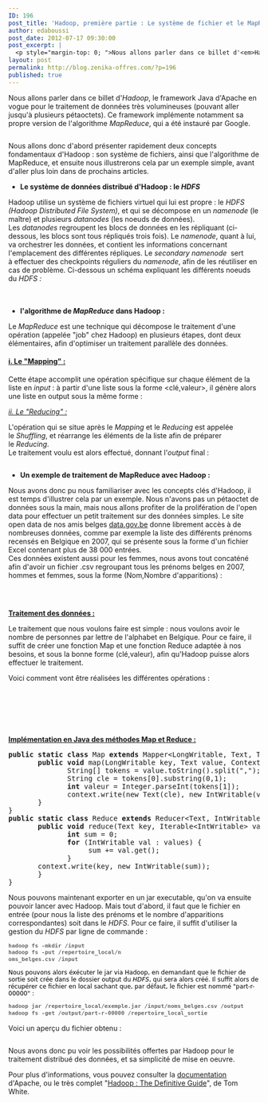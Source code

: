 ```yaml
---
ID: 196
post_title: 'Hadoop, première partie : Le système de fichier et le MapReduce au service des gros volumes de données'
author: edaboussi
post_date: 2012-07-17 09:30:00
post_excerpt: |
  <p style="margin-top: 0; ">Nous allons parler dans ce billet d'<em>Hadoop</em>, le framework Java d'Apache en vogue pour le traitement de données très volumineuses (pouvant aller jusqu'à plusieurs pétaoctets). Ce framework implémente notamment sa propre version de l'algorithme&nbsp;<em>MapReduce</em>, qui a été instauré par Google.</p> <p><img src="/public/Billet_Hadoop/.hadoop_t.jpg" alt="" style="margin: 0 auto; display: block; " title="logo" /></p>
layout: post
permalink: http://blog.zenika-offres.com/?p=196
published: true
---
```

<p style="margin-top: 0; ">Nous allons parler dans ce billet d'<em>Hadoop</em>, le framework Java d'Apache en vogue pour le traitement de données très volumineuses (pouvant aller jusqu'à plusieurs pétaoctets). Ce framework implémente notamment sa propre version de l'algorithme&nbsp;<em>MapReduce</em>, qui a été instauré par Google.</p> <p><img src="/wp-content/uploads/2015/07/.hadoop_t.jpg" alt="" style="margin: 0 auto; display: block; " title="logo" /></p>
<!--more-->
<p>Nous allons donc d'abord présenter rapidement deux concepts fondamentaux d'Hadoop : son système de fichiers, ainsi que l'algorithme de MapReduce, et ensuite nous illustrerons cela par un exemple simple, avant d'aller plus loin dans de prochains articles.</p> <div><ul><li><strong>Le système de données distribué d'Hadoop : le <em>HDFS</em></strong></li> </ul> </div><div>Hadoop utilise un système de fichiers virtuel qui lui est propre : le <em>HDFS (Hadoop Distributed File System)</em>, et qui se décompose en un <em>namenode</em> (le maître) et plusieurs <em>datanodes</em> (les noeuds de données).&nbsp;</div><div>Les <em>datanodes</em>&nbsp;regroupent les blocs de données en les répliquant (ci-dessous, les blocs sont tous répliqués trois fois). Le <em>namenode</em>, quant à lui, va orchestrer les données, et contient les informations concernant l'emplacement des différentes répliques.&nbsp;Le <em>secondary namenode</em>&nbsp; sert à&nbsp;effectuer des checkpoints réguliers du <em>namenode</em>, afin de les réutiliser en cas de problème. Ci-dessous un schéma expliquant les différents noeuds du <em>HDFS :<br /></em></div><div><em><br /></em></div><div><em><img src="/wp-content/uploads/2015/07/HDFS4.jpg" alt="" style="margin: 0 auto; display: block; " title="HDFS4" /><br /></em></div><div><ul><li><strong>l'algorithme de <em>MapReduce</em>&nbsp;dans Hadoop :</strong></li> </ul> <div>Le <em>MapReduce</em> est une technique qui décompose le traitement d'une opération (appelée "job" chez Hadoop) en plusieurs étapes, dont deux élémentaires, afin d'optimiser un traitement parallèle des données.</div></div><h4><ins>i. Le "Mapping" :</ins></h4> <div> <div>Cette étape accomplit une opération spécifique sur chaque élément de la liste en <em>input</em>&nbsp;: à partir d'une liste sous la forme &lt;clé,valeur&gt;,&nbsp;il génère alors une liste en output sous la même forme :&nbsp;</div></div><div><em><img src="/wp-content/uploads/2015/07/Map.jpg" alt="" style="margin: 0 auto; display: block; " title="Map" /></em></div><p><ins><em>ii. Le "Reducing" :</em></ins></p> <div><p>L'opération qui se situe après le&nbsp;<em>Mapping</em>&nbsp;et le&nbsp;<em>Reducing</em>&nbsp;est appelée le&nbsp;<em>Shuffling</em>, et réarrange les éléments de la liste afin de préparer le&nbsp;<em>Reducing</em>.<br />Le traitement voulu est alors effectué, donnant l'<em>output</em>&nbsp;final :</p> </div><div><img src="/wp-content/uploads/2015/07/Reduceing.jpg" alt="" style="margin: 0 auto; display: block; " title="Reducein" /></div><div><ul><li><strong>Un exemple de traitement de MapReduce avec Hadoop :</strong></li> </ul> <div>Nous avons donc pu nous familiariser avec les concepts clés d'Hadoop, il est temps d'illustrer cela par un exemple. Nous n'avons pas un pétaoctet de données sous la main, mais nous allons profiter de la prolifération de l'open data pour effectuer un petit traitement sur des données simples. Le site open data de nos amis belges <a href="http://data.gov.be/">data.gov.be</a> donne librement accès à de nombreuses données, comme par exemple la liste des différents prénoms recensés en Belgique en 2007, qui se présente sous la forme d'un fichier Excel contenant plus de 38 000 entrées.</div></div><div><div>Ces données existent aussi pour les femmes, nous avons tout concaténé afin d'avoir un fichier .csv regroupant tous les prénoms belges en 2007, hommes et femmes, sous la forme (Nom,Nombre d'apparitions) :</div></div> <p><img src="/wp-content/uploads/2015/07/NomsB.jpg" alt="" style="margin: 0 auto; display: block; " title="NomsB" /></p> <p><strong><ins><br /></ins></strong></p> <p><strong><ins>Traitement des données :</ins></strong></p> <p>Le traitement que nous voulons faire est simple : nous voulons avoir le nombre de personnes par lettre de l'alphabet en Belgique. Pour ce faire, il suffit de créer une fonction Map et une fonction Reduce adaptée à nos besoins, et sous la bonne forme (clé,valeur), afin qu'Hadoop puisse alors effectuer le traitement.</p> <div>Voici comment vont être réalisées les différentes opérations :</div> <p><img src="/wp-content/uploads/2015/07/MapReduce.jpg" alt="" style="margin: 0 auto; display: block; " title="MapReduce" /></p> <h1><strong><ins><br /></ins></strong></h1> <p><strong><ins>Implémentation en Java des méthodes Map et Reduce :</ins></strong></p> <div> <pre><strong>public static class</strong><span class="s1"> Map </span><strong>extends </strong>Mapper&lt;LongWritable, Text, Text, IntWritable&gt; {<br /><span class="s2"><strong>       public</strong></span> <span class="s2"><strong>void</strong></span> map(LongWritable key, Text value, Context context) <span class="s2"><strong>throws</strong></span> IOException, InterruptedException {<br />              String[] tokens = value.toString().split(<span class="s3">","</span>);<br />              String cle = tokens[0].substring(0,1);<br />&nbsp; &nbsp; &nbsp; &nbsp; &nbsp; &nbsp; &nbsp; <span class="s2"><strong>int</strong></span> valeur = Integer.parseInt(tokens[1]);<br />&nbsp; &nbsp; &nbsp; &nbsp; &nbsp; &nbsp; &nbsp; context.write(<span class="s2">new</span> Text(cle), <span class="s2">new</span> IntWritable(valeur));<br />       }&nbsp; &nbsp;<br />}<br /><strong>public static class </strong><span class="s1">Reduce </span><strong>extends </strong>Reducer&lt;Text, IntWritable, Text, IntWritable&gt; {<br /><span class="s2"><strong>       public</strong></span> <span class="s2"><strong>void</strong></span> reduce(Text key, Iterable&lt;IntWritable&gt; values,Context context) <span class="s2">throws</span> IOException,InterruptedException {<br /><span class="s2">              <strong>int</strong></span> sum = 0;<br /><span class="s2"><strong>              for</strong></span> (IntWritable val : values) {<br />                   sum += val.get();<br />              }<br />       context.write(key, <span class="s2">new</span> IntWritable(sum));<br />       }<br />}</pre> </div><div> <!--[if gte mso 9]><xml> <o:DocumentProperties> <o:Revision>0</o:Revision> <o:TotalTime>0</o:TotalTime> <o:Pages>1</o:Pages> <o:Words>127</o:Words> <o:Characters>725</o:Characters> <o:Company>Supelec</o:Company> <o:Lines>6</o:Lines> <o:Paragraphs>1</o:Paragraphs> <o:CharactersWithSpaces>851</o:CharactersWithSpaces> <o:Version>14.0</o:Version> </o:DocumentProperties> <o:OfficeDocumentSettings> <o:AllowPNG /> </o:OfficeDocumentSettings> </xml><![endif]--> <!--[if gte mso 9]><xml> <w:WordDocument> <w:View>Normal</w:View> <w:Zoom>0</w:Zoom> <w:TrackMoves /> <w:TrackFormatting /> <w:PunctuationKerning /> <w:ValidateAgainstSchemas /> <w:SaveIfXMLInvalid>false</w:SaveIfXMLInvalid> <w:IgnoreMixedContent>false</w:IgnoreMixedContent> <w:AlwaysShowPlaceholderText>false</w:AlwaysShowPlaceholderText> <w:DoNotPromoteQF /> <w:LidThemeOther>EN-GB</w:LidThemeOther> <w:LidThemeAsian>JA</w:LidThemeAsian> <w:LidThemeComplexScript>X-NONE</w:LidThemeComplexScript> <w:Compatibility> <w:BreakWrappedTables /> <w:SnapToGridInCell /> <w:WrapTextWithPunct /> <w:UseAsianBreakRules /> <w:DontGrowAutofit /> <w:SplitPgBreakAndParaMark /> <w:EnableOpenTypeKerning /> <w:DontFlipMirrorIndents /> <w:OverrideTableStyleHps /> <w:UseFELayout /> </w:Compatibility> <m:mathPr> <m:mathFont m:val="Cambria Math" /> <m:brkBin m:val="before" /> <m:brkBinSub m:val="&#45;-" /> <m:smallFrac m:val="off" /> <m:dispDef /> <m:lMargin m:val="0" /> <m:rMargin m:val="0" /> <m:defJc m:val="centerGroup" /> <m:wrapIndent m:val="1440" /> <m:intLim m:val="subSup" /> <m:naryLim m:val="undOvr" /> </m:mathPr></w:WordDocument> </xml><![endif]--><!--[if gte mso 9]><xml> <w:LatentStyles DefLockedState="false" DefUnhideWhenUsed="true" DefSemiHidden="true" DefQFormat="false" DefPriority="99" LatentStyleCount="276"> <w:LsdException Locked="false" Priority="0" SemiHidden="false" UnhideWhenUsed="false" QFormat="true" Name="Normal" /> <w:LsdException Locked="false" Priority="9" SemiHidden="false" UnhideWhenUsed="false" QFormat="true" Name="heading 1" /> <w:LsdException Locked="false" Priority="9" QFormat="true" Name="heading 2" /> <w:LsdException Locked="false" Priority="9" QFormat="true" Name="headi
ng 3" /> <w:LsdException Locked="false" Priority="9" QFormat="true" Name="heading 4" /> <w:LsdException Locked="false" Priority="9" QFormat="true" Name="heading 5" /> <w:LsdException Locked="false" Priority="9" QFormat="true" Name="heading 6" /> <w:LsdException Locked="false" Priority="9" QFormat="true" Name="heading 7" /> <w:LsdException Locked="false" Priority="9" QFormat="true" Name="heading 8" /> <w:LsdException Locked="false" Priority="9" QFormat="true" Name="heading 9" /> <w:LsdException Locked="false" Priority="39" Name="toc 1" /> <w:LsdException Locked="false" Priority="39" Name="toc 2" /> <w:LsdException Locked="false" Priority="39" Name="toc 3" /> <w:LsdException Locked="false" Priority="39" Name="toc 4" /> <w:LsdException Locked="false" Priority="39" Name="toc 5" /> <w:LsdException Locked="false" Priority="39" Name="toc 6" /> <w:LsdException Locked="false" Priority="39" Name="toc 7" /> <w:LsdException Locked="false" Priority="39" Name="toc 8" /> <w:LsdException Locked="false" Priority="39" Name="toc 9" /> <w:LsdException Locked="false" Priority="35" QFormat="true" Name="caption" /> <w:LsdException Locked="false" Priority="10" SemiHidden="false" UnhideWhenUsed="false" QFormat="true" Name="Title" /> <w:LsdException Locked="false" Priority="1" Name="Default Paragraph Font" /> <w:LsdException Locked="false" Priority="11" SemiHidden="false" UnhideWhenUsed="false" QFormat="true" Name="Subtitle" /> <w:LsdException Locked="false" Priority="22" SemiHidden="false" UnhideWhenUsed="false" QFormat="true" Name="Strong" /> <w:LsdException Locked="false" Priority="20" SemiHidden="false" UnhideWhenUsed="false" QFormat="true" Name="Emphasis" /> <w:LsdException Locked="false" Priority="59" SemiHidden="false" UnhideWhenUsed="false" Name="Table Grid" /> <w:LsdException Locked="false" UnhideWhenUsed="false" Name="Placeholder Text" /> <w:LsdException Locked="false" Priority="1" SemiHidden="false" UnhideWhenUsed="false" QFormat="true" Name="No Spacing" /> <w:LsdException Locked="false" Priority="60" SemiHidden="false" UnhideWhenUsed="false" Name="Light Shading" /> <w:LsdException Locked="false" Priority="61" SemiHidden="false" UnhideWhenUsed="false" Name="Light List" /> <w:LsdException Locked="false" Priority="62" SemiHidden="false" UnhideWhenUsed="false" Name="Light Grid" /> <w:LsdException Locked="false" Priority="63" SemiHidden="false" UnhideWhenUsed="false" Name="Medium Shading 1" /> <w:LsdException Locked="false" Priority="64" SemiHidden="false" UnhideWhenUsed="false" Name="Medium Shading 2" /> <w:LsdException Locked="false" Priority="65" SemiHidden="false" UnhideWhenUsed="false" Name="Medium List 1" /> <w:LsdException Locked="false" Priority="66" SemiHidden="false" UnhideWhenUsed="false" Name="Medium List 2" /> <w:LsdException Locked="false" Priority="67" SemiHidden="false" UnhideWhenUsed="false" Name="Medium Grid 1" /> <w:LsdException Locked="false" Priority="68" SemiHidden="false" UnhideWhenUsed="false" Name="Medium Grid 2" /> <w:LsdException Locked="false" Priority="69" SemiHidden="false" UnhideWhenUsed="false" Name="Medium Grid 3" /> <w:LsdException Locked="false" Priority="70" SemiHidden="false" UnhideWhenUsed="false" Name="Dark List" /> <w:LsdException Locked="false" Priority="71" SemiHidden="false" UnhideWhenUsed="false" Name="Colorful Shading" /> <w:LsdException Locked="false" Priority="72" SemiHidden="false" UnhideWhenUsed="false" Name="Colorful List" /> <w:LsdException Locked="false" Priority="73" SemiHidden="false" UnhideWhenUsed="false" Name="Colorful Grid" /> <w:LsdException Locked="false" Priority="60" SemiHidden="false" UnhideWhenUsed="false" Name="Light Shading Accent 1" /> <w:LsdException Locked="false" Priority="61" SemiHidden="false" UnhideWhenUsed="false" Name="Light List Accent 1" /> <w:LsdException Locked="false" Priority="62" SemiHidden="false" UnhideWhenUsed="false" Name="Light Grid Accent 1" /> <w:LsdException Locked="false" Priority="63" SemiHidden="false" UnhideWhenUsed="false" Name="Medium Shading 1 Accent 1" /> <w:LsdException Locked="false" Priority="64" SemiHidden="false" UnhideWhenUsed="false" Name="Medium Shading 2 Accent 1" /> <w:LsdException Locked="false" Priority="65" SemiHidden="false" UnhideWhenUsed="false" Name="Medium List 1 Accent 1" /> <w:LsdException Locked="false" UnhideWhenUsed="false" Name="Revision" /> <w:LsdException Locked="false" Priority="34" SemiHidden="false" UnhideWhenUsed="false" QFormat="true" Name="List Paragraph" /> <w:LsdException Locked="false" Priority="29" SemiHidden="false" UnhideWhenUsed="false" QFormat="true" Name="Quote" /> <w:LsdException Locked="false" Priority="30" SemiHidden="false" UnhideWhenUsed="false" QFormat="true" Name="Intense Quote" /> <w:LsdException Locked="false" Priority="66" SemiHidden="false" UnhideWhenUsed="false" Name="Medium List 2 Accent 1" /> <w:LsdException Locked="false" Priority="67" SemiHidden="false" UnhideWhenUsed="false" Name="Medium Grid 1 Accent 1" /> <w:LsdException Locked="false" Priority="68" SemiHidden="false" UnhideWhenUsed="false" Name="Medium Grid 2 Accent 1" /> <w:LsdException Locked="false" Priority="69" SemiHidden="false" UnhideWhenUsed="false" Name="Medium Grid 3 Accent 1" /> <w:LsdException Locked="false" Priority="70" SemiHidden="false" UnhideWhenUsed="false" Name="Dark List Accent 1" /> <w:LsdException Locked="false" Priority="71" SemiHidden="false" UnhideWhenUsed="false" Name="Colorful Shading Accent 1" /> <w:LsdException Locked="false" Priority="72" SemiHidden="false" UnhideWhenUsed="false" Name="Colorful List Accent 1" /> <w:LsdException Locked="false" Priority="73" SemiHidden="false" UnhideWhenUsed="false" Name="Colorful Grid Accent 1" /> <w:LsdException Locked="false" Priority="60" SemiHidden="false" UnhideWhenUsed="false" Name="Light Shading Accent 2" /> <w:LsdException Locked="false" Priority="61" SemiHidden="false" UnhideWhenUsed="false" Name="Light List Accent 2" /> <w:LsdException Locked="false" Priority="62" SemiHidden="false" UnhideWhenUsed="false" Name="Light Grid Accent 2" /> <w:LsdException Locked="false" Priority="63" SemiHidden="false" UnhideWhenUsed="false" Name="Medium Shading 1 Accent 2" /> <w:LsdException Locked="false" Priority="64" SemiHidden="false" UnhideWhenUsed="false" Name="Medium Shading 2 Accent 2" /> <w:LsdException Locked="false" Priority="65" SemiHidden="false" UnhideWhenUsed="false" Name="Medium List 1 Accent 2" /> <w:LsdException Locked="false" Priority="66" SemiHidden="false" UnhideWhenUsed="false" Name="Medium List 2 Accent 2" /> <w:LsdException Locked="false" Priority="67" SemiHidden="false" UnhideWhenUsed="false" Name="Medium Grid 1 Accent 2" /> <w:LsdException Locked="false" Priority="68" SemiHidden="false" UnhideWhenUsed="false" Name="Medium Grid 2 Accent 2" /> <w:LsdException Locked="false" Priority="69" SemiHidden="false" UnhideWhenUsed="false" Name="Medium Grid 3 Accent 2" /> <w:LsdException Locked="false" Priority="70" SemiHidden="false" UnhideWhenUsed="false" Name="Dark List Accent 2" /> <w:LsdException Locked="false" Priority="71" SemiHidden="false" UnhideWhenUsed="false" Name="Colorful Shading Accent 2" /> <w:LsdException Locked="false" Priority="72" SemiHidden="false" UnhideWhenUsed="false" Name="Colorful List Accent 2" /> <w:LsdException Locked="false" Priority="73" SemiHidden="false" UnhideWhenUsed="false" Name="Colorful Grid Accent 2" /> <w:LsdException Locked="false" Priority="60" SemiHidden="false" UnhideWhenUsed="false" Name="Light Shading Accent 3" /> <w:LsdException Locked="false" Priority="61" SemiHidden="false" UnhideWhenUsed="false" Name="Light List Accent 3" /> <w:LsdException Locked="false" Priority="62" SemiHidden="false" UnhideWhenUsed="false" Name="Light Grid Accent 3" /> <w:LsdException Locked="false" Priority="63" SemiHidden="false" UnhideWhenUsed="false" Name="Medium Shading 1 Accent 3" /> <w:LsdException Locked="false" Priority="64" SemiHidden="false" UnhideWhenUsed="false" Name="Medium Shading 2 Accent 3" /> <w:LsdException Locked="false" Priority="65" SemiHidden="false" UnhideWhenUsed="false" Name="Medium List 1 Accent 3" /> <w:LsdException Locked="false" Priority="66" SemiHidden="false" UnhideWhenUsed="false" Name="Medium List 2 Accent 3" /> <w:LsdException Loc
ked="false" Priority="67" SemiHidden="false" UnhideWhenUsed="false" Name="Medium Grid 1 Accent 3" /> <w:LsdException Locked="false" Priority="68" SemiHidden="false" UnhideWhenUsed="false" Name="Medium Grid 2 Accent 3" /> <w:LsdException Locked="false" Priority="69" SemiHidden="false" UnhideWhenUsed="false" Name="Medium Grid 3 Accent 3" /> <w:LsdException Locked="false" Priority="70" SemiHidden="false" UnhideWhenUsed="false" Name="Dark List Accent 3" /> <w:LsdException Locked="false" Priority="71" SemiHidden="false" UnhideWhenUsed="false" Name="Colorful Shading Accent 3" /> <w:LsdException Locked="false" Priority="72" SemiHidden="false" UnhideWhenUsed="false" Name="Colorful List Accent 3" /> <w:LsdException Locked="false" Priority="73" SemiHidden="false" UnhideWhenUsed="false" Name="Colorful Grid Accent 3" /> <w:LsdException Locked="false" Priority="60" SemiHidden="false" UnhideWhenUsed="false" Name="Light Shading Accent 4" /> <w:LsdException Locked="false" Priority="61" SemiHidden="false" UnhideWhenUsed="false" Name="Light List Accent 4" /> <w:LsdException Locked="false" Priority="62" SemiHidden="false" UnhideWhenUsed="false" Name="Light Grid Accent 4" /> <w:LsdException Locked="false" Priority="63" SemiHidden="false" UnhideWhenUsed="false" Name="Medium Shading 1 Accent 4" /> <w:LsdException Locked="false" Priority="64" SemiHidden="false" UnhideWhenUsed="false" Name="Medium Shading 2 Accent 4" /> <w:LsdException Locked="false" Priority="65" SemiHidden="false" UnhideWhenUsed="false" Name="Medium List 1 Accent 4" /> <w:LsdException Locked="false" Priority="66" SemiHidden="false" UnhideWhenUsed="false" Name="Medium List 2 Accent 4" /> <w:LsdException Locked="false" Priority="67" SemiHidden="false" UnhideWhenUsed="false" Name="Medium Grid 1 Accent 4" /> <w:LsdException Locked="false" Priority="68" SemiHidden="false" UnhideWhenUsed="false" Name="Medium Grid 2 Accent 4" /> <w:LsdException Locked="false" Priority="69" SemiHidden="false" UnhideWhenUsed="false" Name="Medium Grid 3 Accent 4" /> <w:LsdException Locked="false" Priority="70" SemiHidden="false" UnhideWhenUsed="false" Name="Dark List Accent 4" /> <w:LsdException Locked="false" Priority="71" SemiHidden="false" UnhideWhenUsed="false" Name="Colorful Shading Accent 4" /> <w:LsdException Locked="false" Priority="72" SemiHidden="false" UnhideWhenUsed="false" Name="Colorful List Accent 4" /> <w:LsdException Locked="false" Priority="73" SemiHidden="false" UnhideWhenUsed="false" Name="Colorful Grid Accent 4" /> <w:LsdException Locked="false" Priority="60" SemiHidden="false" UnhideWhenUsed="false" Name="Light Shading Accent 5" /> <w:LsdException Locked="false" Priority="61" SemiHidden="false" UnhideWhenUsed="false" Name="Light List Accent 5" /> <w:LsdException Locked="false" Priority="62" SemiHidden="false" UnhideWhenUsed="false" Name="Light Grid Accent 5" /> <w:LsdException Locked="false" Priority="63" SemiHidden="false" UnhideWhenUsed="false" Name="Medium Shading 1 Accent 5" /> <w:LsdException Locked="false" Priority="64" SemiHidden="false" UnhideWhenUsed="false" Name="Medium Shading 2 Accent 5" /> <w:LsdException Locked="false" Priority="65" SemiHidden="false" UnhideWhenUsed="false" Name="Medium List 1 Accent 5" /> <w:LsdException Locked="false" Priority="66" SemiHidden="false" UnhideWhenUsed="false" Name="Medium List 2 Accent 5" /> <w:LsdException Locked="false" Priority="67" SemiHidden="false" UnhideWhenUsed="false" Name="Medium Grid 1 Accent 5" /> <w:LsdException Locked="false" Priority="68" SemiHidden="false" UnhideWhenUsed="false" Name="Medium Grid 2 Accent 5" /> <w:LsdException Locked="false" Priority="69" SemiHidden="false" UnhideWhenUsed="false" Name="Medium Grid 3 Accent 5" /> <w:LsdException Locked="false" Priority="70" SemiHidden="false" UnhideWhenUsed="false" Name="Dark List Accent 5" /> <w:LsdException Locked="false" Priority="71" SemiHidden="false" UnhideWhenUsed="false" Name="Colorful Shading Accent 5" /> <w:LsdException Locked="false" Priority="72" SemiHidden="false" UnhideWhenUsed="false" Name="Colorful List Accent 5" /> <w:LsdException Locked="false" Priority="73" SemiHidden="false" UnhideWhenUsed="false" Name="Colorful Grid Accent 5" /> <w:LsdException Locked="false" Priority="60" SemiHidden="false" UnhideWhenUsed="false" Name="Light Shading Accent 6" /> <w:LsdException Locked="false" Priority="61" SemiHidden="false" UnhideWhenUsed="false" Name="Light List Accent 6" /> <w:LsdException Locked="false" Priority="62" SemiHidden="false" UnhideWhenUsed="false" Name="Light Grid Accent 6" /> <w:LsdException Locked="false" Priority="63" SemiHidden="false" UnhideWhenUsed="false" Name="Medium Shading 1 Accent 6" /> <w:LsdException Locked="false" Priority="64" SemiHidden="false" UnhideWhenUsed="false" Name="Medium Shading 2 Accent 6" /> <w:LsdException Locked="false" Priority="65" SemiHidden="false" UnhideWhenUsed="false" Name="Medium List 1 Accent 6" /> <w:LsdException Locked="false" Priority="66" SemiHidden="false" UnhideWhenUsed="false" Name="Medium List 2 Accent 6" /> <w:LsdException Locked="false" Priority="67" SemiHidden="false" UnhideWhenUsed="false" Name="Medium Grid 1 Accent 6" /> <w:LsdException Locked="false" Priority="68" SemiHidden="false" UnhideWhenUsed="false" Name="Medium Grid 2 Accent 6" /> <w:LsdException Locked="false" Priority="69" SemiHidden="false" UnhideWhenUsed="false" Name="Medium Grid 3 Accent 6" /> <w:LsdException Locked="false" Priority="70" SemiHidden="false" UnhideWhenUsed="false" Name="Dark List Accent 6" /> <w:LsdException Locked="false" Priority="71" SemiHidden="false" UnhideWhenUsed="false" Name="Colorful Shading Accent 6" /> <w:LsdException Locked="false" Priority="72" SemiHidden="false" UnhideWhenUsed="false" Name="Colorful List Accent 6" /> <w:LsdException Locked="false" Priority="73" SemiHidden="false" UnhideWhenUsed="false" Name="Colorful Grid Accent 6" /> <w:LsdException Locked="false" Priority="19" SemiHidden="false" UnhideWhenUsed="false" QFormat="true" Name="Subtle Emphasis" /> <w:LsdException Locked="false" Priority="21" SemiHidden="false" UnhideWhenUsed="false" QFormat="true" Name="Intense Emphasis" /> <w:LsdException Locked="false" Priority="31" SemiHidden="false" UnhideWhenUsed="false" QFormat="true" Name="Subtle Reference" /> <w:LsdException Locked="false" Priority="32" SemiHidden="false" UnhideWhenUsed="false" QFormat="true" Name="Intense Reference" /> <w:LsdException Locked="false" Priority="33" SemiHidden="false" UnhideWhenUsed="false" QFormat="true" Name="Book Title" /> <w:LsdException Locked="false" Priority="37" Name="Bibliography" /> <w:LsdException Locked="false" Priority="39" QFormat="true" Name="TOC Heading" /> </w:LatentStyles> </xml><![endif]--> <!--[if gte mso 10]> <![endif]--> <!--StartFragment--> <p class="MsoNormal"> <!--[if gte mso 9]><xml> <o:DocumentProperties> <o:Revision>0</o:Revision> <o:TotalTime>0</o:TotalTime> <o:Pages>1</o:Pages> <o:Words>115</o:Words> <o:Characters>660</o:Characters> <o:Company>Supelec</o:Company> <o:Lines>5</o:Lines> <o:Paragraphs>1</o:Paragraphs> <o:CharactersWithSpaces>774</o:CharactersWithSpaces> <o:Version>14.0</o:Version> </o:DocumentProperties> <o:OfficeDocumentSettings> <o:AllowPNG /> </o:OfficeDocumentSettings> </xml><![endif]--> <!--[if gte mso 9]><xml> <w:WordDocument> <w:View>Normal</w:View> <w:Zoom>0</w:Zoom> <w:TrackMoves /> <w:TrackFormatting /> <w:PunctuationKerning /> <w:ValidateAgainstSchemas /> <w:SaveIfXMLInvalid>false</w:SaveIfXMLInvalid> <w:IgnoreMixedContent>false</w:IgnoreMixedContent> <w:AlwaysShowPlaceholderText>false</w:AlwaysShowPlaceholderText> <w:DoNotPromoteQF /> <w:LidThemeOther>EN-GB</w:LidThemeOther> <w:LidThemeAsian>JA</w:LidThemeAsian> <w:LidThemeComplexScript>X-NONE</w:LidThemeComplexScript> <w:Compatibility> <w:BreakWrappedTables /> <w:SnapToGridInCell /> <w:WrapTextWithPunct /> <w:UseAsianBreakRules /> <w:DontGrowAutofit /> <w:SplitPgBreakAndParaMark /> <w:EnableOpenTypeKerning /> <w:DontFlipMirrorIndents /> <w:OverrideTableStyleHps /> <w:UseFELayout /> </w:Compatibility> <m:mathPr> <m:mathFont m:val="Cambria Math" /> <m:brkBin m:val="before" /> <m:brkBinSub m:val="&#45;-" /> <m:smallFrac m:val="off" /> <m:dispDef /> <m:lMargin m:val="0" /> <m:rMargin m:v
al="0" /> <m:defJc m:val="centerGroup" /> <m:wrapIndent m:val="1440" /> <m:intLim m:val="subSup" /> <m:naryLim m:val="undOvr" /> </m:mathPr></w:WordDocument> </xml><![endif]--><!--[if gte mso 9]><xml> <w:LatentStyles DefLockedState="false" DefUnhideWhenUsed="true" DefSemiHidden="true" DefQFormat="false" DefPriority="99" LatentStyleCount="276"> <w:LsdException Locked="false" Priority="0" SemiHidden="false" UnhideWhenUsed="false" QFormat="true" Name="Normal" /> <w:LsdException Locked="false" Priority="9" SemiHidden="false" UnhideWhenUsed="false" QFormat="true" Name="heading 1" /> <w:LsdException Locked="false" Priority="9" QFormat="true" Name="heading 2" /> <w:LsdException Locked="false" Priority="9" QFormat="true" Name="heading 3" /> <w:LsdException Locked="false" Priority="9" QFormat="true" Name="heading 4" /> <w:LsdException Locked="false" Priority="9" QFormat="true" Name="heading 5" /> <w:LsdException Locked="false" Priority="9" QFormat="true" Name="heading 6" /> <w:LsdException Locked="false" Priority="9" QFormat="true" Name="heading 7" /> <w:LsdException Locked="false" Priority="9" QFormat="true" Name="heading 8" /> <w:LsdException Locked="false" Priority="9" QFormat="true" Name="heading 9" /> <w:LsdException Locked="false" Priority="39" Name="toc 1" /> <w:LsdException Locked="false" Priority="39" Name="toc 2" /> <w:LsdException Locked="false" Priority="39" Name="toc 3" /> <w:LsdException Locked="false" Priority="39" Name="toc 4" /> <w:LsdException Locked="false" Priority="39" Name="toc 5" /> <w:LsdException Locked="false" Priority="39" Name="toc 6" /> <w:LsdException Locked="false" Priority="39" Name="toc 7" /> <w:LsdException Locked="false" Priority="39" Name="toc 8" /> <w:LsdException Locked="false" Priority="39" Name="toc 9" /> <w:LsdException Locked="false" Priority="35" QFormat="true" Name="caption" /> <w:LsdException Locked="false" Priority="10" SemiHidden="false" UnhideWhenUsed="false" QFormat="true" Name="Title" /> <w:LsdException Locked="false" Priority="1" Name="Default Paragraph Font" /> <w:LsdException Locked="false" Priority="11" SemiHidden="false" UnhideWhenUsed="false" QFormat="true" Name="Subtitle" /> <w:LsdException Locked="false" Priority="22" SemiHidden="false" UnhideWhenUsed="false" QFormat="true" Name="Strong" /> <w:LsdException Locked="false" Priority="20" SemiHidden="false" UnhideWhenUsed="false" QFormat="true" Name="Emphasis" /> <w:LsdException Locked="false" Priority="59" SemiHidden="false" UnhideWhenUsed="false" Name="Table Grid" /> <w:LsdException Locked="false" UnhideWhenUsed="false" Name="Placeholder Text" /> <w:LsdException Locked="false" Priority="1" SemiHidden="false" UnhideWhenUsed="false" QFormat="true" Name="No Spacing" /> <w:LsdException Locked="false" Priority="60" SemiHidden="false" UnhideWhenUsed="false" Name="Light Shading" /> <w:LsdException Locked="false" Priority="61" SemiHidden="false" UnhideWhenUsed="false" Name="Light List" /> <w:LsdException Locked="false" Priority="62" SemiHidden="false" UnhideWhenUsed="false" Name="Light Grid" /> <w:LsdException Locked="false" Priority="63" SemiHidden="false" UnhideWhenUsed="false" Name="Medium Shading 1" /> <w:LsdException Locked="false" Priority="64" SemiHidden="false" UnhideWhenUsed="false" Name="Medium Shading 2" /> <w:LsdException Locked="false" Priority="65" SemiHidden="false" UnhideWhenUsed="false" Name="Medium List 1" /> <w:LsdException Locked="false" Priority="66" SemiHidden="false" UnhideWhenUsed="false" Name="Medium List 2" /> <w:LsdException Locked="false" Priority="67" SemiHidden="false" UnhideWhenUsed="false" Name="Medium Grid 1" /> <w:LsdException Locked="false" Priority="68" SemiHidden="false" UnhideWhenUsed="false" Name="Medium Grid 2" /> <w:LsdException Locked="false" Priority="69" SemiHidden="false" UnhideWhenUsed="false" Name="Medium Grid 3" /> <w:LsdException Locked="false" Priority="70" SemiHidden="false" UnhideWhenUsed="false" Name="Dark List" /> <w:LsdException Locked="false" Priority="71" SemiHidden="false" UnhideWhenUsed="false" Name="Colorful Shading" /> <w:LsdException Locked="false" Priority="72" SemiHidden="false" UnhideWhenUsed="false" Name="Colorful List" /> <w:LsdException Locked="false" Priority="73" SemiHidden="false" UnhideWhenUsed="false" Name="Colorful Grid" /> <w:LsdException Locked="false" Priority="60" SemiHidden="false" UnhideWhenUsed="false" Name="Light Shading Accent 1" /> <w:LsdException Locked="false" Priority="61" SemiHidden="false" UnhideWhenUsed="false" Name="Light List Accent 1" /> <w:LsdException Locked="false" Priority="62" SemiHidden="false" UnhideWhenUsed="false" Name="Light Grid Accent 1" /> <w:LsdException Locked="false" Priority="63" SemiHidden="false" UnhideWhenUsed="false" Name="Medium Shading 1 Accent 1" /> <w:LsdException Locked="false" Priority="64" SemiHidden="false" UnhideWhenUsed="false" Name="Medium Shading 2 Accent 1" /> <w:LsdException Locked="false" Priority="65" SemiHidden="false" UnhideWhenUsed="false" Name="Medium List 1 Accent 1" /> <w:LsdException Locked="false" UnhideWhenUsed="false" Name="Revision" /> <w:LsdException Locked="false" Priority="34" SemiHidden="false" UnhideWhenUsed="false" QFormat="true" Name="List Paragraph" /> <w:LsdException Locked="false" Priority="29" SemiHidden="false" UnhideWhenUsed="false" QFormat="true" Name="Quote" /> <w:LsdException Locked="false" Priority="30" SemiHidden="false" UnhideWhenUsed="false" QFormat="true" Name="Intense Quote" /> <w:LsdException Locked="false" Priority="66" SemiHidden="false" UnhideWhenUsed="false" Name="Medium List 2 Accent 1" /> <w:LsdException Locked="false" Priority="67" SemiHidden="false" UnhideWhenUsed="false" Name="Medium Grid 1 Accent 1" /> <w:LsdException Locked="false" Priority="68" SemiHidden="false" UnhideWhenUsed="false" Name="Medium Grid 2 Accent 1" /> <w:LsdException Locked="false" Priority="69" SemiHidden="false" UnhideWhenUsed="false" Name="Medium Grid 3 Accent 1" /> <w:LsdException Locked="false" Priority="70" SemiHidden="false" UnhideWhenUsed="false" Name="Dark List Accent 1" /> <w:LsdException Locked="false" Priority="71" SemiHidden="false" UnhideWhenUsed="false" Name="Colorful Shading Accent 1" /> <w:LsdException Locked="false" Priority="72" SemiHidden="false" UnhideWhenUsed="false" Name="Colorful List Accent 1" /> <w:LsdException Locked="false" Priority="73" SemiHidden="false" UnhideWhenUsed="false" Name="Colorful Grid Accent 1" /> <w:LsdException Locked="false" Priority="60" SemiHidden="false" UnhideWhenUsed="false" Name="Light Shading Accent 2" /> <w:LsdException Locked="false" Priority="61" SemiHidden="false" UnhideWhenUsed="false" Name="Light List Accent 2" /> <w:LsdException Locked="false" Priority="62" SemiHidden="false" UnhideWhenUsed="false" Name="Light Grid Accent 2" /> <w:LsdException Locked="false" Priority="63" SemiHidden="false" UnhideWhenUsed="false" Name="Medium Shading 1 Accent 2" /> <w:LsdException Locked="false" Priority="64" SemiHidden="false" UnhideWhenUsed="false" Name="Medium Shading 2 Accent 2" /> <w:LsdException Locked="false" Priority="65" SemiHidden="false" UnhideWhenUsed="false" Name="Medium List 1 Accent 2" /> <w:LsdException Locked="false" Priority="66" SemiHidden="false" UnhideWhenUsed="false" Name="Medium List 2 Accent 2" /> <w:LsdException Locked="false" Priority="67" SemiHidden="false" UnhideWhenUsed="false" Name="Medium Grid 1 Accent 2" /> <w:LsdException Locked="false" Priority="68" SemiHidden="false" UnhideWhenUsed="false" Name="Medium Grid 2 Accent 2" /> <w:LsdException Locked="false" Priority="69" SemiHidden="false" UnhideWhenUsed="false" Name="Medium Grid 3 Accent 2" /> <w:LsdException Locked="false" Priority="70" SemiHidden="false" UnhideWhenUsed="false" Name="Dark List Accent 2" /> <w:LsdException Locked="false" Priority="71" SemiHidden="false" UnhideWhenUsed="false" Name="Colorful Shading Accent 2" /> <w:LsdException Locked="false" Priority="72" SemiHidden="false" UnhideWhenUsed="false" Name="Colorful List Accent 2" /> <w:LsdException Locked="false" Priority="73" SemiHidden="false" UnhideWhenUsed="false" Name="Colorful Grid Accent 2" /> <w:LsdException Locked="false" Priority="60" SemiHidden="false" UnhideWhenUsed="false" Name="Light Shading Accent 3" /> <w:Ls
dException Locked="false" Priority="61" SemiHidden="false" UnhideWhenUsed="false" Name="Light List Accent 3" /> <w:LsdException Locked="false" Priority="62" SemiHidden="false" UnhideWhenUsed="false" Name="Light Grid Accent 3" /> <w:LsdException Locked="false" Priority="63" SemiHidden="false" UnhideWhenUsed="false" Name="Medium Shading 1 Accent 3" /> <w:LsdException Locked="false" Priority="64" SemiHidden="false" UnhideWhenUsed="false" Name="Medium Shading 2 Accent 3" /> <w:LsdException Locked="false" Priority="65" SemiHidden="false" UnhideWhenUsed="false" Name="Medium List 1 Accent 3" /> <w:LsdException Locked="false" Priority="66" SemiHidden="false" UnhideWhenUsed="false" Name="Medium List 2 Accent 3" /> <w:LsdException Locked="false" Priority="67" SemiHidden="false" UnhideWhenUsed="false" Name="Medium Grid 1 Accent 3" /> <w:LsdException Locked="false" Priority="68" SemiHidden="false" UnhideWhenUsed="false" Name="Medium Grid 2 Accent 3" /> <w:LsdException Locked="false" Priority="69" SemiHidden="false" UnhideWhenUsed="false" Name="Medium Grid 3 Accent 3" /> <w:LsdException Locked="false" Priority="70" SemiHidden="false" UnhideWhenUsed="false" Name="Dark List Accent 3" /> <w:LsdException Locked="false" Priority="71" SemiHidden="false" UnhideWhenUsed="false" Name="Colorful Shading Accent 3" /> <w:LsdException Locked="false" Priority="72" SemiHidden="false" UnhideWhenUsed="false" Name="Colorful List Accent 3" /> <w:LsdException Locked="false" Priority="73" SemiHidden="false" UnhideWhenUsed="false" Name="Colorful Grid Accent 3" /> <w:LsdException Locked="false" Priority="60" SemiHidden="false" UnhideWhenUsed="false" Name="Light Shading Accent 4" /> <w:LsdException Locked="false" Priority="61" SemiHidden="false" UnhideWhenUsed="false" Name="Light List Accent 4" /> <w:LsdException Locked="false" Priority="62" SemiHidden="false" UnhideWhenUsed="false" Name="Light Grid Accent 4" /> <w:LsdException Locked="false" Priority="63" SemiHidden="false" UnhideWhenUsed="false" Name="Medium Shading 1 Accent 4" /> <w:LsdException Locked="false" Priority="64" SemiHidden="false" UnhideWhenUsed="false" Name="Medium Shading 2 Accent 4" /> <w:LsdException Locked="false" Priority="65" SemiHidden="false" UnhideWhenUsed="false" Name="Medium List 1 Accent 4" /> <w:LsdException Locked="false" Priority="66" SemiHidden="false" UnhideWhenUsed="false" Name="Medium List 2 Accent 4" /> <w:LsdException Locked="false" Priority="67" SemiHidden="false" UnhideWhenUsed="false" Name="Medium Grid 1 Accent 4" /> <w:LsdException Locked="false" Priority="68" SemiHidden="false" UnhideWhenUsed="false" Name="Medium Grid 2 Accent 4" /> <w:LsdException Locked="false" Priority="69" SemiHidden="false" UnhideWhenUsed="false" Name="Medium Grid 3 Accent 4" /> <w:LsdException Locked="false" Priority="70" SemiHidden="false" UnhideWhenUsed="false" Name="Dark List Accent 4" /> <w:LsdException Locked="false" Priority="71" SemiHidden="false" UnhideWhenUsed="false" Name="Colorful Shading Accent 4" /> <w:LsdException Locked="false" Priority="72" SemiHidden="false" UnhideWhenUsed="false" Name="Colorful List Accent 4" /> <w:LsdException Locked="false" Priority="73" SemiHidden="false" UnhideWhenUsed="false" Name="Colorful Grid Accent 4" /> <w:LsdException Locked="false" Priority="60" SemiHidden="false" UnhideWhenUsed="false" Name="Light Shading Accent 5" /> <w:LsdException Locked="false" Priority="61" SemiHidden="false" UnhideWhenUsed="false" Name="Light List Accent 5" /> <w:LsdException Locked="false" Priority="62" SemiHidden="false" UnhideWhenUsed="false" Name="Light Grid Accent 5" /> <w:LsdException Locked="false" Priority="63" SemiHidden="false" UnhideWhenUsed="false" Name="Medium Shading 1 Accent 5" /> <w:LsdException Locked="false" Priority="64" SemiHidden="false" UnhideWhenUsed="false" Name="Medium Shading 2 Accent 5" /> <w:LsdException Locked="false" Priority="65" SemiHidden="false" UnhideWhenUsed="false" Name="Medium List 1 Accent 5" /> <w:LsdException Locked="false" Priority="66" SemiHidden="false" UnhideWhenUsed="false" Name="Medium List 2 Accent 5" /> <w:LsdException Locked="false" Priority="67" SemiHidden="false" UnhideWhenUsed="false" Name="Medium Grid 1 Accent 5" /> <w:LsdException Locked="false" Priority="68" SemiHidden="false" UnhideWhenUsed="false" Name="Medium Grid 2 Accent 5" /> <w:LsdException Locked="false" Priority="69" SemiHidden="false" UnhideWhenUsed="false" Name="Medium Grid 3 Accent 5" /> <w:LsdException Locked="false" Priority="70" SemiHidden="false" UnhideWhenUsed="false" Name="Dark List Accent 5" /> <w:LsdException Locked="false" Priority="71" SemiHidden="false" UnhideWhenUsed="false" Name="Colorful Shading Accent 5" /> <w:LsdException Locked="false" Priority="72" SemiHidden="false" UnhideWhenUsed="false" Name="Colorful List Accent 5" /> <w:LsdException Locked="false" Priority="73" SemiHidden="false" UnhideWhenUsed="false" Name="Colorful Grid Accent 5" /> <w:LsdException Locked="false" Priority="60" SemiHidden="false" UnhideWhenUsed="false" Name="Light Shading Accent 6" /> <w:LsdException Locked="false" Priority="61" SemiHidden="false" UnhideWhenUsed="false" Name="Light List Accent 6" /> <w:LsdException Locked="false" Priority="62" SemiHidden="false" UnhideWhenUsed="false" Name="Light Grid Accent 6" /> <w:LsdException Locked="false" Priority="63" SemiHidden="false" UnhideWhenUsed="false" Name="Medium Shading 1 Accent 6" /> <w:LsdException Locked="false" Priority="64" SemiHidden="false" UnhideWhenUsed="false" Name="Medium Shading 2 Accent 6" /> <w:LsdException Locked="false" Priority="65" SemiHidden="false" UnhideWhenUsed="false" Name="Medium List 1 Accent 6" /> <w:LsdException Locked="false" Priority="66" SemiHidden="false" UnhideWhenUsed="false" Name="Medium List 2 Accent 6" /> <w:LsdException Locked="false" Priority="67" SemiHidden="false" UnhideWhenUsed="false" Name="Medium Grid 1 Accent 6" /> <w:LsdException Locked="false" Priority="68" SemiHidden="false" UnhideWhenUsed="false" Name="Medium Grid 2 Accent 6" /> <w:LsdException Locked="false" Priority="69" SemiHidden="false" UnhideWhenUsed="false" Name="Medium Grid 3 Accent 6" /> <w:LsdException Locked="false" Priority="70" SemiHidden="false" UnhideWhenUsed="false" Name="Dark List Accent 6" /> <w:LsdException Locked="false" Priority="71" SemiHidden="false" UnhideWhenUsed="false" Name="Colorful Shading Accent 6" /> <w:LsdException Locked="false" Priority="72" SemiHidden="false" UnhideWhenUsed="false" Name="Colorful List Accent 6" /> <w:LsdException Locked="false" Priority="73" SemiHidden="false" UnhideWhenUsed="false" Name="Colorful Grid Accent 6" /> <w:LsdException Locked="false" Priority="19" SemiHidden="false" UnhideWhenUsed="false" QFormat="true" Name="Subtle Emphasis" /> <w:LsdException Locked="false" Priority="21" SemiHidden="false" UnhideWhenUsed="false" QFormat="true" Name="Intense Emphasis" /> <w:LsdException Locked="false" Priority="31" SemiHidden="false" UnhideWhenUsed="false" QFormat="true" Name="Subtle Reference" /> <w:LsdException Locked="false" Priority="32" SemiHidden="false" UnhideWhenUsed="false" QFormat="true" Name="Intense Reference" /> <w:LsdException Locked="false" Priority="33" SemiHidden="false" UnhideWhenUsed="false" QFormat="true" Name="Book Title" /> <w:LsdException Locked="false" Priority="37" Name="Bibliography" /> <w:LsdException Locked="false" Priority="39" QFormat="true" Name="TOC Heading" /> </w:LatentStyles> </xml><![endif]--> <!--[if gte mso 10]> <![endif]--> <!--StartFragment--> </p> <p class="MsoNormal">Nous pouvons maintenant exporter en un jar executable, qu'on va ensuite pouvoir lancer avec Hadoop. Mais tout d'abord, il faut que le fichier en entrée (pour nous la liste des prénoms et le nombre d'apparitions correspondantes) soit dans le <em>HDFS</em>. Pour ce faire, il suffit d'utiliser la gestion du <em>HDFS</em> par ligne de commande :</p> </div><div><div style="color: rgb(102, 102, 102); font-family: 'Courier New', Courier, monospace; font-size: 13px; font-weight: bold; "><code>hadoop fs -mkdir /input</code></div><div style="color: rgb(102, 102, 102); font-family: 'Courier New', Courier, monospace; font-size: 13px; font-weight: bold; "><code>hadoop fs -put /repertoire_local/n
oms_belges.csv /input</code>&nbsp;</div></div><div style="color: rgb(102, 102, 102); font-family: 'Courier New', Courier, monospace; font-size: 13px; font-weight: bold; "><div style="color: rgb(0, 0, 0); font-family: 'DejaVu Sans', 'Lucida Grande', 'Lucida Sans Unicode', Arial, sans-serif; font-size: 12px; font-weight: normal; "><p class="MsoNormal">Nous pouvons alors éxécuter le jar via Hadoop, en demandant que le fichier de sortie soit crée dans le dossier output du <em>HDFS</em>, qui sera alors créé. Il suffit alors de récupérer ce fichier en local sachant que, par défaut, le fichier est&nbsp;nommé&nbsp;"part-r-00000" :</p> </div><div style="color: rgb(0, 0, 0); font-family: 'DejaVu Sans', 'Lucida Grande', 'Lucida Sans Unicode', Arial, sans-serif; font-size: 12px; font-weight: normal; "><div style="color: rgb(102, 102, 102); font-family: 'Courier New', Courier, monospace; font-size: 13px; font-weight: bold; "><code>hadoop jar /repertoire_local/exemple.jar /input/noms_belges.csv /output</code></div><div style="color: rgb(102, 102, 102); font-family: 'Courier New', Courier, monospace; font-size: 13px; font-weight: bold; "><code>hadoop fs -get /output/part-r-00000 /repertoire_local_sortie</code>&nbsp;</div></div></div><p>Voici un aperçu du fichier obtenu :</p> <p><img src="/wp-content/uploads/2015/07/output.png" alt="" style="margin: 0 auto; display: block; " title="Output" /></p> <p>Nous avons donc pu voir les possibilités offertes par Hadoop pour le traitement distribué des données, et sa simplicité de mise en oeuvre.&nbsp;</p> <p>Pour plus d'informations, vous pouvez consulter la <a href="http://hadoop.apache.org/">documentation</a> d'Apache, ou le très complet "<a href="http://shop.oreilly.com/product/9780596521981.do">Hadoop : The Definitive Guide</a>", de Tom White.</p>